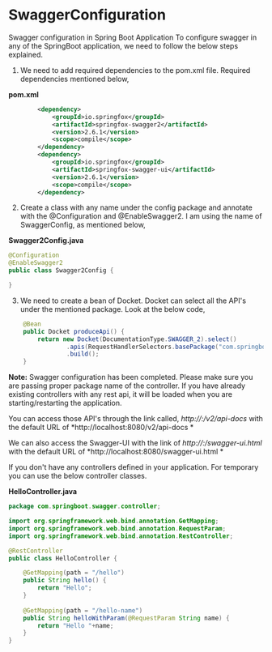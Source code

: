 # SwaggerConfiguration
Swagger configuration in Spring Boot Application
To configure swagger in any of the SpringBoot application, we need to follow the below steps explained.
1. We need to add required dependencies to the pom.xml file. Required dependencies mentioned below,

**pom.xml**
```xml
		<dependency>
			<groupId>io.springfox</groupId>
			<artifactId>springfox-swagger2</artifactId>
			<version>2.6.1</version>
			<scope>compile</scope>
		</dependency>
		<dependency>
			<groupId>io.springfox</groupId>
			<artifactId>springfox-swagger-ui</artifactId>
			<version>2.6.1</version>
			<scope>compile</scope>
		</dependency>
```
2. Create a class with any name under the config package and annotate with the @Configuration and @EnableSwagger2. I am using the name of SwaggerConfig, as mentioned below,

**Swagger2Config.java**
```java
@Configuration
@EnableSwagger2
public class Swagger2Config {

}
```

3. We need to create a bean of Docket. Docket can select all the API's under the mentioned package. Look at the below code,
```java
	@Bean
	public Docket produceApi() {
		return new Docket(DocumentationType.SWAGGER_2).select()
				.apis(RequestHandlerSelectors.basePackage("com.springboot.swagger.controller"))
				.build();
	}
```
**Note:** Swagger configuration has been completed. Please make sure you are passing proper package name of the controller. If you have already existing controllers with any rest api, it will be loaded when you are starting/restarting the application.

You can access those API's through the link called, *http://<host>:<port>/v2/api-docs* with the default URL of *http://localhost:8080/v2/api-docs *

We can also access the Swagger-UI with the link of *http://<host>:<port>/swagger-ui.html* with the default URL of *http://localhost:8080/swagger-ui.html *
	
If you don't have any controllers defined in your application. For temporary you can use the below controller classes.

**HelloController.java**
```java
package com.springboot.swagger.controller;

import org.springframework.web.bind.annotation.GetMapping;
import org.springframework.web.bind.annotation.RequestParam;
import org.springframework.web.bind.annotation.RestController;

@RestController
public class HelloController {

	@GetMapping(path = "/hello")
	public String hello() {
		return "Hello";
	}
	
	@GetMapping(path = "/hello-name")
	public String helloWithParam(@RequestParam String name) {
		return "Hello "+name;
	}
}
```
